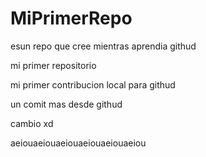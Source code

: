 # MiPrimerRepo
esun repo que cree mientras aprendia githud

mi primer repositorio

mi primer contribucion local para githud

un comit mas desde githud

cambio xd

aeiouaeiouaeiouaeiouaeiouaeiou


